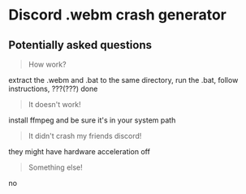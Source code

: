 # Discord .webm crash generator

## Potentially asked questions
> How work?

extract the .webm and .bat to the same directory, run the .bat, follow instructions, ???(???) done 

> It doesn't work!


install ffmpeg and be sure it's in your system path

> It didn't crash my friends discord!


they might have hardware acceleration off 

> Something else!


no
